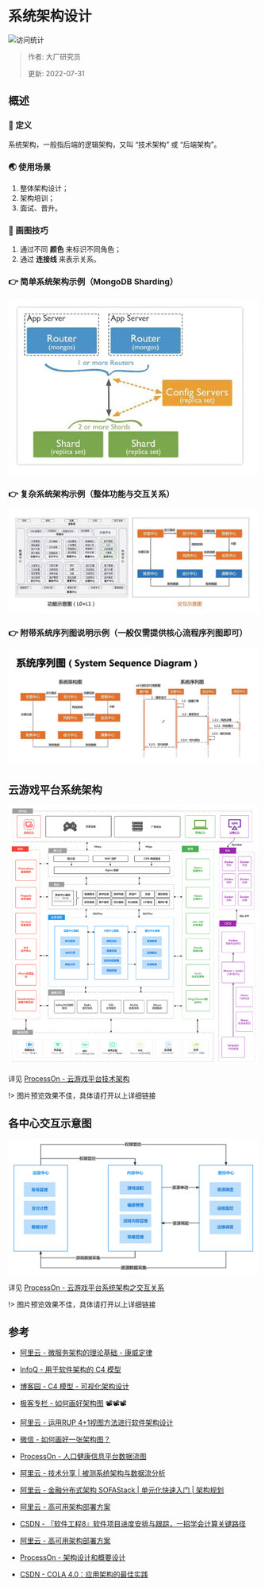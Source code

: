 # 系统架构设计

![访问统计](https://visitor-badge.glitch.me/badge?page_id=senlypan.cloudgaming.02-tech-architecture-diagram&left_color=blue&right_color=red)

> 作者: 大厂研究员
>
> 更新: 2022-07-31

## 概述

### 📖 定义

系统架构，一般指后端的逻辑架构，又叫 “技术架构” 或 “后端架构”。

### 🌏 使用场景

1. 整体架构设计；
2. 架构培训；
3. 面试、晋升。

### 🎨 画图技巧

1. 通过不同 **颜色** 来标识不同角色；
2. 通过 **连接线** 来表示关系。

### 👉 简单系统架构示例（MongoDB Sharding）

![](../_media/image/03-tech-architecture-diagram/demo-001.jpg)

### 👉 复杂系统架构示例（整体功能与交互关系）

![](../_media/image/03-tech-architecture-diagram/demo-002.jpg)

### 👉 附带系统序列图说明示例（一般仅需提供核心流程序列图即可）

![](../_media/image/03-tech-architecture-diagram/demo-003.jpg)


## 云游戏平台系统架构

![](../_media/image/03-tech-architecture-diagram/cloudgaming-architecture-001.jpg)


详见 [ProcessOn - 云游戏平台技术架构](https://www.processon.com/view/link/62f6046de401fd071516901b)

!> 图片预览效果不佳，具体请打开以上详细链接


## 各中心交互示意图

![](../_media/image/03-tech-architecture-diagram/cloudgaming-architecture-002.jpg)


详见 [ProcessOn - 云游戏平台系统架构之交互关系](https://www.processon.com/view/link/62fe59101efad47d124118d1)

!> 图片预览效果不佳，具体请打开以上详细链接 


## 参考

- [阿里云 - 微服务架构的理论基础 - 康威定律](https://blog.51cto.com/u_14145398/5166844)

- [InfoQ - 用于软件架构的 C4 模型](https://www.infoq.cn/article/C4-architecture-model/)

- [博客园 - C4 模型 - 可视化架构设计 ](https://www.cnblogs.com/lex-wu/p/13305380.html)

- [极客专栏 - 如何画好架构图](https://u.geekbang.org/lesson/381) 📽️📽️📽️

- [阿里云 - 运用RUP 4+1视图方法进行软件架构设计](https://developer.aliyun.com/article/458980)

- [微信 - 如何画好一张架构图？](https://mp.weixin.qq.com/s/2HjvNnfP7bLNQF5xh8PxIQ)

- [ProcessOn - 人口健康信息平台数据流图](https://www.processon.com/view/5b7d2034e4b0bd4db917c661)

- [阿里云 - 技术分享 | 被测系统架构与数据流分析](https://developer.aliyun.com/article/944598)

- [阿里云 - 金融分布式架构 SOFAStack | 单元化快速入门 | 架构规划](https://help.aliyun.com/document_detail/158843.html)

- [阿里云 - 高可用架构部署方案](https://help.aliyun.com/document_detail/137317.html)

- [CSDN - 『软件工程8』软件项目进度安排与跟踪，一招学会计算关键路径](https://blog.csdn.net/weixin_44803753/article/details/115703532)

- [阿里云 - 高可用架构部署方案](https://help.aliyun.com/document_detail/137317.html) 

- [ProcessOn - 架构设计和概要设计](https://www.processon.com/view/link/62e537dff346fb0760d7366c?pw=LGSJ#map)

- [CSDN - COLA 4.0：应用架构的最佳实践](https://blog.csdn.net/significantfrank/article/details/110934799)
